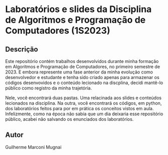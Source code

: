 # Laboratórios e slides da Disciplina de Algoritmos e Programação de Computadores (1S2023)

## Descrição
Este repositório contém trabalhos desenvolvidos durante minha formação em Algoritmos e Programação de Computadores, no primeiro semestre de 2023. E embora represente uma fase anterior da minha evolução como desenvolvedor e estudante e tenha sido criado apenas para armazenar os códigos desenvovidos e o conteúdo lecionado na discplina, decidi mantê-lo público como registro da minha trajetória.

Nele, você encontrará duas pastas. Uma relacinada aos slides e conteúdos lecionados na disciplina. Na outra, você encontrará os códigos, em python, dos laboratórios feitos para por em prática os conceitos vistos em aula. Infelizmente, como na época não sabia que um dia deixaria esse repositório público, acabei não salvando os enunciados dos laboratórios.

## Autor
Guilherme Marconi Mugnai
